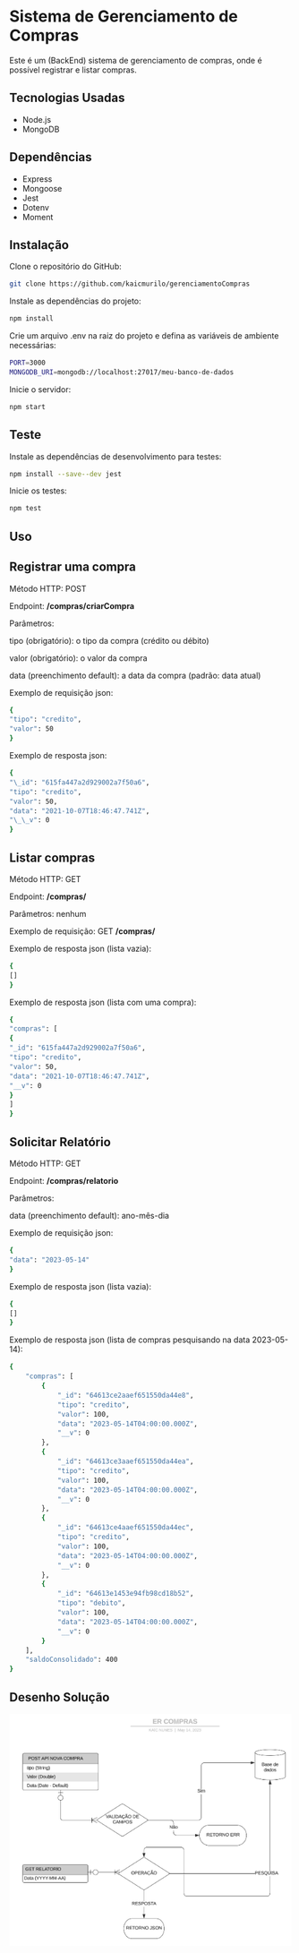 # Sistema de Gerenciamento de Compras

Este é um (BackEnd) sistema de gerenciamento de compras, onde é possível registrar e listar compras.

## Tecnologias Usadas

- Node.js
- MongoDB

## Dependências

- Express
- Mongoose
- Jest
- Dotenv
- Moment

## Instalação

Clone o repositório do GitHub:

```bash
git clone https://github.com/kaicmurilo/gerenciamentoCompras
```

Instale as dependências do projeto:

```bash
npm install
```

Crie um arquivo .env na raiz do projeto e defina as variáveis de ambiente necessárias:

```bash
PORT=3000
MONGODB_URI=mongodb://localhost:27017/meu-banco-de-dados
```

Inicie o servidor:

```bash
npm start
```

## Teste

Instale as dependências de desenvolvimento para testes:

```bash
npm install --save--dev jest
```

Inicie os testes:

```bash
npm test
```

## Uso

## Registrar uma compra

Método HTTP: POST

Endpoint: **/compras/criarCompra**

Parâmetros:

tipo (obrigatório): o tipo da compra (crédito ou débito)

valor (obrigatório): o valor da compra

data (preenchimento default): a data da compra (padrão: data atual)

Exemplo de requisição json:

```bash
{
"tipo": "credito",
"valor": 50
}
```

Exemplo de resposta json:

```bash
{
"\_id": "615fa447a2d929002a7f50a6",
"tipo": "credito",
"valor": 50,
"data": "2021-10-07T18:46:47.741Z",
"\_\_v": 0
}
```

## Listar compras

Método HTTP: GET

Endpoint: **/compras/**

Parâmetros: nenhum

Exemplo de requisição: GET **/compras/**

Exemplo de resposta json (lista vazia):

```bash
{
[]
}
```

Exemplo de resposta json (lista com uma compra):

```bash
{
"compras": [
{
"_id": "615fa447a2d929002a7f50a6",
"tipo": "credito",
"valor": 50,
"data": "2021-10-07T18:46:47.741Z",
"__v": 0
}
]
}
```

## Solicitar Relatório

Método HTTP: GET

Endpoint: **/compras/relatorio**

Parâmetros:

data (preenchimento default): ano-mês-dia

Exemplo de requisição json:

```bash
{
"data": "2023-05-14"
}
```

Exemplo de resposta json (lista vazia):

```bash
{
[]
}
```

Exemplo de resposta json (lista de compras pesquisando na data 2023-05-14):

```bash
{
    "compras": [
        {
            "_id": "64613ce2aaef651550da44e8",
            "tipo": "credito",
            "valor": 100,
            "data": "2023-05-14T04:00:00.000Z",
            "__v": 0
        },
        {
            "_id": "64613ce3aaef651550da44ea",
            "tipo": "credito",
            "valor": 100,
            "data": "2023-05-14T04:00:00.000Z",
            "__v": 0
        },
        {
            "_id": "64613ce4aaef651550da44ec",
            "tipo": "credito",
            "valor": 100,
            "data": "2023-05-14T04:00:00.000Z",
            "__v": 0
        },
        {
            "_id": "64613e1453e94fb98cd18b52",
            "tipo": "debito",
            "valor": 100,
            "data": "2023-05-14T04:00:00.000Z",
            "__v": 0
        }
    ],
    "saldoConsolidado": 400
}
```


## Desenho Solução 

![Desenho ER](https://raw.githubusercontent.com/kaicmurilo/gerenciamentoCompras/main/desenhoDoc.png)